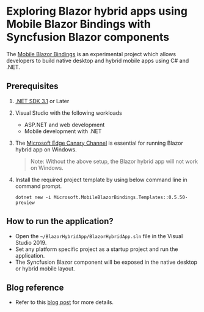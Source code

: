 # Exploring Blazor hybrid apps using Mobile Blazor Bindings with Syncfusion Blazor components

The [Mobile Blazor Bindings](https://docs.microsoft.com/en-us/mobile-blazor-bindings/) is an experimental project which allows developers to build native desktop and hybrid mobile apps using C# and .NET.

## Prerequisites

1.	[.NET SDK 3.1](https://dotnet.microsoft.com/download/) or Later
2.	Visual Studio with the following workloads
    -	ASP.NET and web development
    -	Mobile development with .NET
3.	The [Microsoft Edge Canary Channel](https://www.microsoftedgeinsider.com/en-us/download) is essential for running Blazor hybrid app on Windows.
    > Note: Without the above setup, the Blazor hybrid app will not work on Windows.

4.	Install the required project template by using below command line in command prompt.

    ```
    dotnet new -i Microsoft.MobileBlazorBindings.Templates::0.5.50-preview
    ```

## How to run the application?

* Open the `~/BlazorHybridApp/BlazorHybridApp.sln` file in the Visual Studio 2019.
* Set any platform specific project as a startup project and run the application.
* The Syncfusion Blazor component will be exposed in the native desktop or hybrid mobile layout.

## Blog reference

* Refer to this [blog post](https://www.syncfusion.com/blogs/post/blazor-hybrid-apps-using-mobile-blazor-bindings.aspx) for more details.
